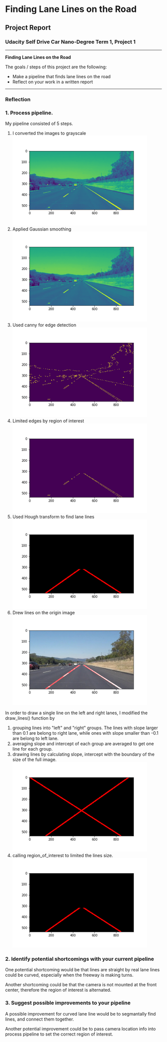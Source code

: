 # **Finding Lane Lines on the Road** 

## Project Report

### Udacity Self Drive Car Nano-Degree Term 1, Project 1

---

**Finding Lane Lines on the Road**

The goals / steps of this project are the following:

* Make a pipeline that finds lane lines on the road
* Reflect on your work in a written report


[//]: # (Image References)

[image1]:  ./test_images_output/gray.png "Grayscale"

[image2]:  ./test_images_output/blur_gray.png "Gaussian"

[image3]:  ./test_images_output/edges.png "canny"

[image4]:  ./test_images_output/masked_edges.png "region"

[image5]:  ./test_images_output/line_image.png "lines"

[image6]:  ./test_images_output/lines_edges.png "processed"

[image7]:  ./test_images_output/line_image_full.png "lines_full"

---

### Reflection

### 1. Process pipeline.

My pipeline consisted of 5 steps.

1. I converted the images to grayscale
![alt text][image1]
2. Applied Gaussian smoothing
![alt text][image2]
3. Used canny for edge detection
![alt text][image3]
4. Limited edges by region of interest
![alt text][image4]
5. Used Hough transform to find lane lines
![alt text][image5]
6. Drew lines on the origin image
![alt text][image6]

In order to draw a single line on the left and right lanes, I modified the draw_lines() function by 

1. grouping lines into "left" and "right" groups. The lines with slope larger than 0.1 are belong to right lane, while ones with slope smaller than -0.1 are belong to left lane.
2. averaging slope and intercept of each group are averaged to get one line for each group. 
3. drawing lines by calculating slope, intercept with the boundary of the size of the full image. 
![alt text][image7]
4. calling region_of_interest to limited the lines size.
![alt text][image5]




### 2. Identify potential shortcomings with your current pipeline


One potential shortcoming would be that lines are straight by real lane lines could be curved, especially when the freeway is making turns.

Another shortcoming could be that the camera is not mounted at the front center, therefore the region of interest is alternated. 


### 3. Suggest possible improvements to your pipeline

A possible improvement for curved lane line would be to segmantally find lines, and connect them together.

Another potential improvement could be to pass camera location info into process pipeline to set the correct region of interest.